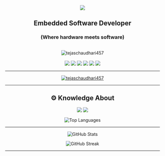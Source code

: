 <h1 align="center">
    <img
        src="https://readme-typing-svg.herokuapp.com/?font=Righteous&size=35&center=true&vCenter=true&width=500&height=70&duration=4000&lines=Hi+There!+%F0%9F%91%8B;+I'm+Tejas+Chaudhari">
</h1>

<h2 align="center">Embedded Software Developer</h2>
<h3 align="center">(Where hardware meets software)</h3>

<br />

<!-- Profile views centered -->
<div align="center">
    <img src="https://komarev.com/ghpvc/?username=tejaschaudhari457&label=Profile%20views&color=0e75b6&style=flat"
        alt="tejaschaudhari457" />
</div>

<br />

<!-- Contact badges horizontal in one row -->
<div align="center">
    <a href="mailto:tejaschaudhari457@gmail.com" target="_blank"><img src="https://img.shields.io/badge/Gmail-333333?style=for-the-badge&logo=gmail&logoColor=red" /></a>
    <a href="https://www.linkedin.com/in/tejaschaudhari457/" target="_blank"><img src="https://img.shields.io/badge/LinkedIn-0A66C2?style=for-the-badge&logo=linkedin&logoColor=white" /></a>
    <a href="https://www.instagram.com/tejaschaudhary____/" target="_blank"><img src="https://img.shields.io/badge/Instagram-E4405F?style=for-the-badge&logo=instagram&logoColor=white" /></a>
    <a href="https://www.snapchat.com/add/tejas_457" target="_blank"><img src="https://img.shields.io/badge/Snapchat-FFFC00?style=for-the-badge&logo=snapchat&logoColor=black" /></a>
    <a href="https://www.facebook.com/" target="_blank"><img src="https://img.shields.io/badge/Facebook-1877F2?style=for-the-badge&logo=facebook&logoColor=white" /></a>
    <a href="https://www.hackerrank.com/profile/tejaschaudhari41" target="_blank"><img src="https://img.shields.io/badge/HackerRank-00EA64?style=for-the-badge&logo=hackerrank&logoColor=white" /></a>
</div>

<hr>

<p align="center">
    <a href="https://github.com/ryo-ma/github-profile-trophy">
        <img src="https://github-profile-trophy.vercel.app/?username=tejaschaudhari457" alt="tejaschaudhari457" />
    </a>
</p>

<hr>

<h2 align="center">⚙️ Knowledge About</h2>
<div align="center">
    <img src="https://skillicons.dev/icons?i=vscode,github,git" />
    <img src="https://skillicons.dev/icons?i=linux,c,python,cpp,arduino,postman,ubuntu" />
</div>

<!-- Top Languages -->
<p align="center">
    <img src="https://github-readme-stats.vercel.app/api/top-langs/?username=tejaschaudhari457&layout=compact&theme=default"
        alt="Top Languages" />
</p>

<hr>

<!-- Total Contributions and GitHub Stats -->
<p align="center">
    <img src="https://github-readme-stats.vercel.app/api?username=tejaschaudhari457&show_icons=true&theme=default&hide_title=false"
        alt="GitHub Stats" />
</p>

<!-- GitHub Streak: Current and longest streak -->
<p align="center">
    <img src="https://github-readme-streak-stats.herokuapp.com/?user=tejaschaudhari457&theme=default"
        alt="GitHub Streak" />
</p>

<hr>
